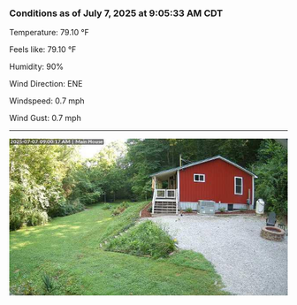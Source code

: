 ### Conditions as of July 7, 2025 at 9:05:33 AM CDT 

Temperature: 79.10 &deg;F

Feels like: 79.10 &deg;F

Humidity: 90%

Wind Direction: ENE

Windspeed: 0.7 mph

Wind Gust: 0.7 mph

---

<img src="./images/latest.jpeg"/>

